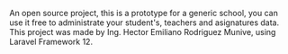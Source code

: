 An open source project, this is a prototype for a generic school, you can use it free to administrate your student's, teachers and asignatures data.
This project was made by Ing. Hector Emiliano Rodriguez Munive, using Laravel Framework 12.
